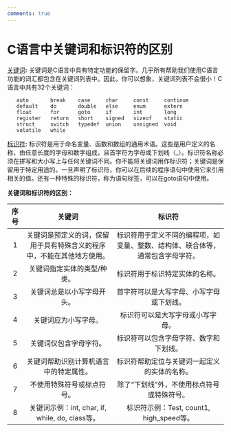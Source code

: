 ```yaml
---
comments: true
---
```

# C语言中关键词和标识符的区别

[关键词](https://www.geeksforgeeks.org/variables-and-keywords-in-c/)**:** 关键词是C语言中具有特定功能的保留字。几乎所有帮助我们使用C语言功能的词汇都包含在关键词列表中。因此，你可以想象，关键词列表不会很小！C语言中共有32个关键词：

```
   auto       break    case     char     const     continue
   default    do       double   else     enum      extern
   float      for      goto     if       int       long
   register   return   short    signed   sizeof    static
   struct     switch   typedef  union    unsigned  void
   volatile   while 
```

[标识符](https://www.geeksforgeeks.org/cc-tokens/)**:** 标识符是用于命名变量、函数和数组的通用术语。这些是用户定义的名称，由任意长度的字母和数字组成，且首字符为字母或下划线（_）。标识符名称必须在拼写和大小写上与任何关键词不同。你不能将关键词用作标识符；关键词是保留用于特定用途的。一旦声明了标识符，你可以在后续的程序语句中使用它来引用相关的值。还有一种特殊的标识符，称为语句标签，可以在goto语句中使用。

 **关键词和标识符的区别：**

| 序号 |                          **关键词**                          |                          **标识符**                          |
| :--: | :----------------------------------------------------------: | :----------------------------------------------------------: |
|  1   | 关键词是预定义的词，保留用于具有特殊含义的程序中，不能在其他地方使用。 | 标识符用于定义不同的编程项，如变量、整数、结构体、联合体等，通常包含字母字符。 |
|  2   |                 关键词指定实体的类型/种类。                  |                标识符用于标识特定实体的名称。                |
|  3   |                  关键词总是以小写字母开头。                  |           首字符可以是大写字母、小写字母或下划线。           |
|  4   |                     关键词应为小写字母。                     |               标识符可以是大写字母或小写字母。               |
|  5   |                    关键词仅包含字母字符。                    |            标识符可以包含字母字符、数字和下划线。            |
|  6   |            关键词帮助识别计算机语言中的特定属性。            |         标识符帮助定位与关键词一起定义的实体的名称。         |
|  7   |                  不使用特殊符号或标点符号。                  |          除了“下划线”外，不使用标点符号或特殊符号。          |
|  8   |       关键词示例：int, char, if, while, do, class等。        |           标识符示例：Test, count1, high_speed等。           |